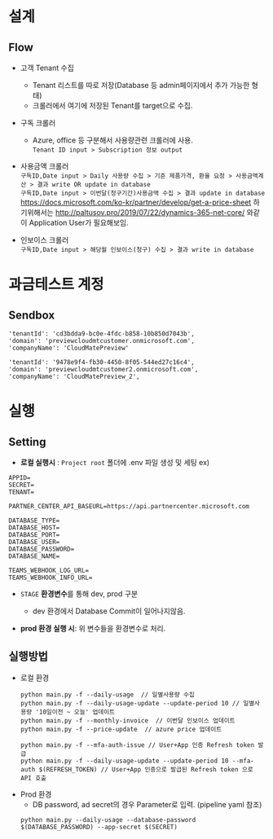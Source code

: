 # 설계
## Flow
- 고객 Tenant 수집
  - Tenant 리스트를 따로 저장(Database 등 admin페이지에서 추가 가능한 형태)
  - 크롤러에서 여기에 저장된 Tenant를 target으로 수집.
- 구독 크롤러  
  - Azure, office 등 구분해서 사용량관련 크롤러에 사용.  
`Tenant ID input > Subscription 정보 output`
- 사용금액 크롤러  
`구독ID,Date input > Daily 사용량 수집 > 기준 제품가격, 환율 요청 > 사용금액계산 > 결과 write OR update in database`  
`구독ID,Date input > 이번달(청구기간)사용금액 수집 > 결과 update in database`
https://docs.microsoft.com/ko-kr/partner/develop/get-a-price-sheet
하기위해서는 http://paltusov.pro/2019/07/22/dynamics-365-net-core/ 와같이 Application User가 필요해보임.

- 인보이스 크롤러  
`구독ID,Date input > 해당월 인보이스(청구) 수집 > 결과 write in database`


# 과금테스트 계정
## Sendbox
```
'tenantId': 'cd3bdda9-bc0e-4fdc-b858-10b850d7043b',
'domain': 'previewcloudmtcustomer.onmicrosoft.com',
'companyName': 'CloudMatePreview'

'tenantId': '9478e9f4-fb30-4450-8f05-544ed27c16c4',
'domain': 'previewcloudmtcustomer2.onmicrosoft.com',
'companyName': 'CloudMatePreview_2',
```

# 실행
## Setting
- **로컬 실행시** : `Project root` 폴더에 .env 파일 생성 및 세팅 ex)
```
APPID=
SECRET=
TENANT=

PARTNER_CENTER_API_BASEURL=https://api.partnercenter.microsoft.com

DATABASE_TYPE=
DATABASE_HOST=
DATABASE_PORT=
DATABASE_USER=
DATABASE_PASSWORD=
DATABASE_NAME=

TEAMS_WEBHOOK_LOG_URL=
TEAMS_WEBHOOK_INFO_URL=
```
- `STAGE` **환경변수**를 통해 dev, prod 구분
  - dev 환경에서 Database Commit이 일어나지않음.

- **prod 환경 실행 시**: 위 변수들을 환경변수로 처리.

## 실행방법
- 로컬 환경
  ```
  python main.py -f --daily-usage  // 일별사용량 수집
  python main.py -f --daily-usage-update --update-period 10 // 일별사용량 '10일이전 ~ 오늘' 업데이트
  python main.py -f --monthly-invoice  // 이번달 인보이스 업데이트
  python main.py -f --price-update  // azure price 업데이트

  python main.py -f --mfa-auth-issue // User+App 인증 Refresh token 발급
  python main.py -f --daily-usage-update --update-period 10 --mfa-auth $(REFRESH_TOKEN) // User+App 인증으로 발급된 Refresh token 으로 API 호출 
  ```
- Prod 환경
  - DB password, ad secret의 경우 Parameter로 입력. (pipeline yaml 참조)
  ```
  python main.py --daily-usage --database-password $(DATABASE_PASSWORD) --app-secret $(SECRET)
  ``` 